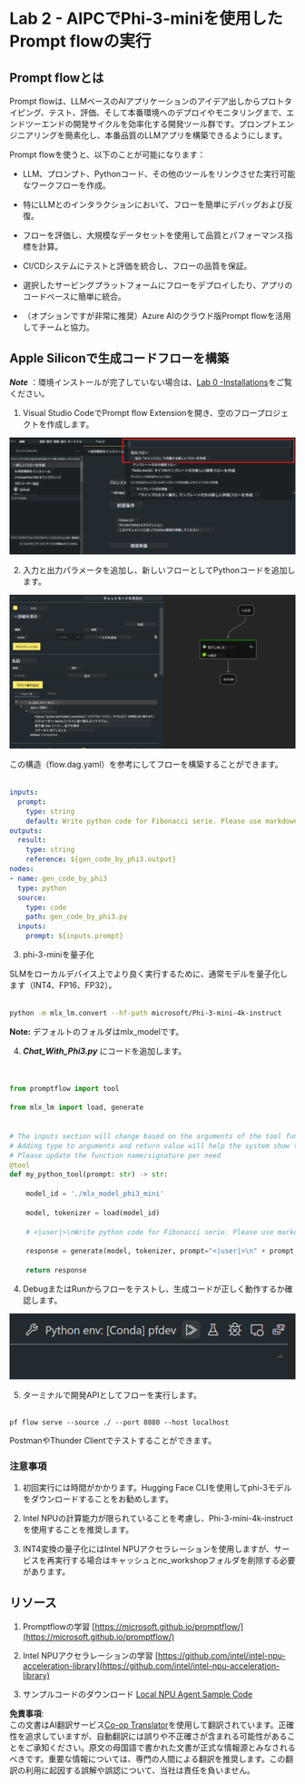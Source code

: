 <!--
CO_OP_TRANSLATOR_METADATA:
{
  "original_hash": "830eb246b6fa04f22004b271f3294cfc",
  "translation_date": "2025-04-04T12:56:08+00:00",
  "source_file": "md\\02.Application\\02.Code\\Phi3\\VSCodeExt\\HOL\\Apple\\02.PromptflowWithMLX.md",
  "language_code": "ja"
}
-->
# **Lab 2 - AIPCでPhi-3-miniを使用したPrompt flowの実行**

## **Prompt flowとは**

Prompt flowは、LLMベースのAIアプリケーションのアイデア出しからプロトタイピング、テスト、評価、そして本番環境へのデプロイやモニタリングまで、エンドツーエンドの開発サイクルを効率化する開発ツール群です。プロンプトエンジニアリングを簡素化し、本番品質のLLMアプリを構築できるようにします。

Prompt flowを使うと、以下のことが可能になります：

- LLM、プロンプト、Pythonコード、その他のツールをリンクさせた実行可能なワークフローを作成。

- 特にLLMとのインタラクションにおいて、フローを簡単にデバッグおよび反復。

- フローを評価し、大規模なデータセットを使用して品質とパフォーマンス指標を計算。

- CI/CDシステムにテストと評価を統合し、フローの品質を保証。

- 選択したサービングプラットフォームにフローをデプロイしたり、アプリのコードベースに簡単に統合。

- （オプションですが非常に推奨）Azure AIのクラウド版Prompt flowを活用してチームと協力。

## **Apple Siliconで生成コードフローを構築**

***Note*** ：環境インストールが完了していない場合は、[Lab 0 -Installations](./01.Installations.md)をご覧ください。

1. Visual Studio CodeでPrompt flow Extensionを開き、空のフロープロジェクトを作成します。

![create](../../../../../../../../../translated_images/pf_create.d6172d8277a78a7fa82cd6ff727ed44e037fa78b662f1f62d5963f36d712d229.ja.png)

2. 入力と出力パラメータを追加し、新しいフローとしてPythonコードを追加します。

![flow](../../../../../../../../../translated_images/pf_flow.d5646a323fb7f444c0b98b4521057a592325c583e7ba18bc31500bc0415e9ef3.ja.png)

この構造（flow.dag.yaml）を参考にしてフローを構築することができます。

```yaml

inputs:
  prompt:
    type: string
    default: Write python code for Fibonacci serie. Please use markdown as output
outputs:
  result:
    type: string
    reference: ${gen_code_by_phi3.output}
nodes:
- name: gen_code_by_phi3
  type: python
  source:
    type: code
    path: gen_code_by_phi3.py
  inputs:
    prompt: ${inputs.prompt}


```

3. phi-3-miniを量子化

SLMをローカルデバイス上でより良く実行するために、通常モデルを量子化します（INT4、FP16、FP32）。

```bash

python -m mlx_lm.convert --hf-path microsoft/Phi-3-mini-4k-instruct

```

**Note:** デフォルトのフォルダはmlx_modelです。

4. ***Chat_With_Phi3.py*** にコードを追加します。

```python


from promptflow import tool

from mlx_lm import load, generate


# The inputs section will change based on the arguments of the tool function, after you save the code
# Adding type to arguments and return value will help the system show the types properly
# Please update the function name/signature per need
@tool
def my_python_tool(prompt: str) -> str:

    model_id = './mlx_model_phi3_mini'

    model, tokenizer = load(model_id)

    # <|user|>\nWrite python code for Fibonacci serie. Please use markdown as output<|end|>\n<|assistant|>

    response = generate(model, tokenizer, prompt="<|user|>\n" + prompt  + "<|end|>\n<|assistant|>", max_tokens=2048, verbose=True)

    return response


```

4. DebugまたはRunからフローをテストし、生成コードが正しく動作するか確認します。

![RUN](../../../../../../../../../translated_images/pf_run.d918637dc00f61e9bdeec37d4cc9646f77d270ac9203bcce13569f3157202b6e.ja.png)

5. ターミナルで開発APIとしてフローを実行します。

```

pf flow serve --source ./ --port 8080 --host localhost   

```

PostmanやThunder Clientでテストすることができます。

### **注意事項**

1. 初回実行には時間がかかります。Hugging Face CLIを使用してphi-3モデルをダウンロードすることをお勧めします。

2. Intel NPUの計算能力が限られていることを考慮し、Phi-3-mini-4k-instructを使用することを推奨します。

3. INT4変換の量子化にはIntel NPUアクセラレーションを使用しますが、サービスを再実行する場合はキャッシュとnc_workshopフォルダを削除する必要があります。

## **リソース**

1. Promptflowの学習 [https://microsoft.github.io/promptflow/](https://microsoft.github.io/promptflow/)

2. Intel NPUアクセラレーションの学習 [https://github.com/intel/intel-npu-acceleration-library](https://github.com/intel/intel-npu-acceleration-library)

3. サンプルコードのダウンロード [Local NPU Agent Sample Code](../../../../../../../../../code/07.Lab/01/AIPC/local-npu-agent)

**免責事項**:  
この文書はAI翻訳サービス[Co-op Translator](https://github.com/Azure/co-op-translator)を使用して翻訳されています。正確性を追求していますが、自動翻訳には誤りや不正確さが含まれる可能性があることをご承知ください。原文の母国語で書かれた文書が正式な情報源とみなされるべきです。重要な情報については、専門の人間による翻訳を推奨します。この翻訳の利用に起因する誤解や誤認について、当社は責任を負いません。